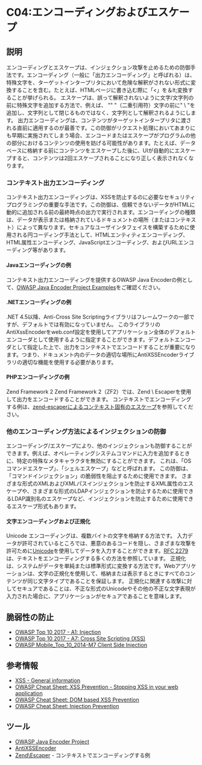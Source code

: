 # C04:エンコーディングおよびエスケープ
## 説明
エンコーディングとエスケープは、インジェクション攻撃を止めるための防御手法です。エンコーディング（一般に「出力エンコーディング」と呼ばれる）は、特殊文字を、ターゲットインタープリタにおいて危険な解釈がされない形式に変換することを含む。たとえば、HTMLページに書き込む際に「<」を＆lt;変換することが挙げられる。 エスケープは、誤って解釈されないように文字/文字列の前に特殊文字を追加する方法で、例えば、 "" "（二重引用符）文字の前に" \ "を追加し、文字列として閉じるものではなく、文字列として解釈されるようにします。
出力エンコーディングは、コンテンツがターゲットインタープリタに渡される直前に適用するのが最善です。この防御がリクエスト処理においてあまりにも早期に実施されてしまう場合、エンコードまたはエスケープがプログラムの他の部分におけるコンテンツの使用を妨げる可能性があります。たとえば、データベースに格納する前にコンテンツをエスケープした後に、UIが自動的にエスケープすると、コンテンツは2回エスケープされることになり正しく表示されなくなります。

### コンテキスト出力エンコーディング
コンテキスト出力エンコーディングは、XSSを防止するのに必要なセキュリティプログラミングの重要な手法です。この防御は、信頼できないデータがHTMLに動的に追加される前の最終時点の出力で実行されます。エンコーディングの種類は、データが表示または格納されているドキュメントの場所（またはコンテキスト）によって異なります。セキュアなユーザインタフェイスを構築するために使用される円コーディング手法として、HTMLエンティティエンコーディング、HTML属性エンコーディング、JavaScriptエンコーディング、およびURLエンコーディング等があります。

#### Javaエンコーディングの例
コンテキスト出力エンコーディングを提供するOWASP Java Encoderの例として、[OWASP Java Encoder Project Examples](https://www.owasp.org/index.php/OWASP_Java_Encoder_Project#tab=Use_the_Java_Encoder_Project)をご確認ください。

#### .NETエンコーディングの例
.NET 4.5以降、Anti-Cross Site Scriptingライブラリはフレームワークの一部ですが、デフォルトでは有効になっていません。 このライブラリのAntiXssEncoderをweb.conf設定を使用してアプリケーション全体のデフォルトエンコーダとして使用するように指定することができます。デフォルトエンコーダとして指定した上で、出力をコンテキストでエンコードすることが重要になります。つまり、ドキュメント内のデータの適切な場所にAntiXSSEncoderライブラリの適切な機能を使用する必要があります。

#### PHPエンコーディングの例
Zend Framework 2
Zend Framework 2（ZF2）では、Zend \ Escaperを使用して出力をエンコードすることができます。 コンテキストでエンコーディングする例は、[zend-escaperによるコンテキスト固有のエスケープ](https://framework.zend.com/blog/2017-05-16-zend-escaper.html)を参照してください。

### 他のエンコーディング方法によるインジェクションの防御
エンコーディング/エスケープにより、他のインジェクションも防御することができます。例えば、オペレーティングシステムコマンドに入力を追加するときに、特定の特殊なメタキャラクタを無効にすることができます。 これは、「OSコマンドエスケープ」、「シェルエスケープ」などと呼ばれます。 この防御は、「コマンドインジェクション」の脆弱性を阻止するために使用できます。
さまざまな形式のXMLおよびXMLパスインジェクションを防止するXML属性のエスケープや、さまざまな形式のLDAPインジェクションを防止するために使用できるLDAP識別名のエスケープなど、インジェクションを防止するために使用できるエスケープ形式もあります。

#### 文字エンコーディングおよび正規化
Unicode エンコーディングは、複数バイトの文字を格納する方法です。 入力データが許可されているところでは、悪意のあるコードを隠し、さまざまな攻撃を許可ために[Unicode](https://www.owasp.org/index.php/Unicode_Encoding)を使用してデータを入力することができます。[RFC 2279](https://tools.ietf.org/html/rfc2279)は、テキストをエンコーディングする多くの方法を参照しています。
正規化は、システムがデータを単純または標準形式に変換する方法です。Webアプリケーションは、文字の正規化を使用して、格納または表示するときにすべてのコンテンツが同じ文字タイプであることを保証します。
正規化に関連する攻撃に対してセキュアであることは、不正な形式のUnicodeやその他の不正な文字表現が入力された場合に、アプリケーションがセキュアであることを意味します。

## 脆弱性の防止
- [OWASP Top 10 2017 - A1: Injection](https://www.owasp.org/index.php/Top_10-2017_A1-Injection)
- [OWASP Top 10 2017 - A7: Cross Site Scripting (XSS)](https://www.owasp.org/index.php/XSS_(Cross_Site_Scripting)_Prevention_Cheat_Sheet)
- [OWASP Mobile_Top_10_2014-M7 Client Side Injection](https://www.owasp.org/index.php/Mobile_Top_10_2014-M7)

## 参考情報
- [XSS - General information](https://www.owasp.org/index.php/XSS_Filter_Evasion_Cheat_Sheet)
- [OWASP Cheat Sheet: XSS Prevention - Stopping XSS in your web application](https://www.owasp.org/index.php/XSS_(Cross_Site_Scripting)_Prevention_Cheat_Sheet)
- [OWASP Cheat Sheet: DOM based XSS Prevention](https://www.owasp.org/index.php/DOM_based_XSS_Prevention_Cheat_Sheet)
- [OWASP Cheat Sheet: Injection Prevention](https://www.owasp.org/index.php/Injection_Prevention_Cheat_Sheet)

## ツール
- [OWASP Java Encoder Project](https://www.owasp.org/index.php/OWASP_Java_Encoder_Project)
- [AntiXSSEncoder](https://msdn.microsoft.com/en-us/library/system.web.security.antixss.antixssencoder(v=vs.110).aspx)
- [Zend\Escaper](https://framework.zend.com/blog/2017-05-16-zend-escaper.html) - コンテキストでエンコーディングする例
